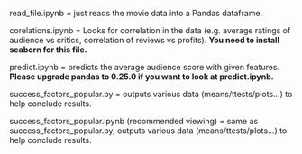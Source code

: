 read_file.ipynb = just reads the movie data into a Pandas dataframe.

corelations.ipynb = Looks for correlation in the data (e.g. average ratings of audience vs critics, correlation of reviews vs profits). **You need to install seaborn
for this file.**

predict.ipynb = predicts the average audience score with given features.  **Please upgrade pandas to 0.25.0 if you want to look at predict.ipynb.**

success_factors_popular.py = outputs various data (means/ttests/plots...) to help conclude results.

success_factors_popular.ipynb (recommended viewing) = same as success_factors_popular.py, outputs various data (means/ttests/plots...) to help conclude results.